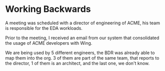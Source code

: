 

# Working Backwards

A meeting was scheduled with a director of engineering of ACME, his team is responsible for the EDA workloads.

Prior to the meeting, I received an email from our system that consolidated the usage of ACME developers with Wing.

We are being used by 5 different engineers, the BDR was already able to map them into the org. 3 of them are part of the same team, that reports to the director, 1 of them is an architect, and the last one, we don't know.

